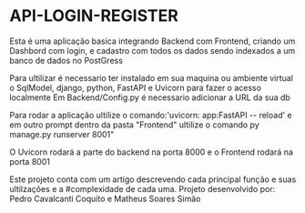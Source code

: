 # API-LOGIN-REGISTER
Esta é uma aplicação basica integrando Backend com Frontend, criando um Dashbord com login, e cadastro com todos os dados sendo indexados a um banco de dados no PostGress

Para ultilizar é necessario ter instalado em sua maquina ou ambiente virtual o SqlModel, django, python, FastAPI e Uvicorn para fazer o acesso localmente
Em Backend/Config.py é necessario adicionar a URL da sua db

Para rodar a aplicação ultilize o comando:'uvicorn: app:FastAPI -- reload' e em outro prompt dentro da pasta "Frontend" ultilize o comando py manage.py runserver 8001"

O Uvicorn rodará a parte do backend na porta 8000 e o Frontend rodará na porta 8001

Este projeto conta com um artigo descrevendo cada principal função e suas ultilzações e a #complexidade de cada uma.
Projeto desenvolvido por: Pedro Cavalcanti Coquito e Matheus Soares Simão
